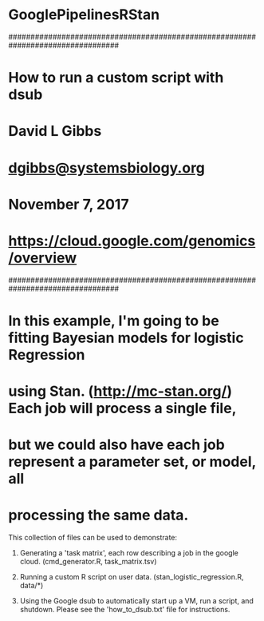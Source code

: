 # GooglePipelinesRStan

#################################################################################

# How to run a custom script with dsub
# David L Gibbs
# dgibbs@systemsbiology.org
# November 7, 2017

# https://cloud.google.com/genomics/overview

#################################################################################

# In this example, I'm going to be fitting Bayesian models for logistic Regression
# using Stan. (http://mc-stan.org/) Each job will process a single file,
# but we could also have each job represent a parameter set, or model, all
# processing the same data.

This collection of files can be used to demonstrate:

1. Generating a 'task matrix', each row describing a job in the google cloud.
   (cmd_generator.R, task_matrix.tsv)

2. Running a custom R script on user data.
   (stan_logistic_regression.R, data/*)

4. Using the Google dsub to automatically start up a VM, run a script, and shutdown.
Please see the 'how_to_dsub.txt' file for instructions.
